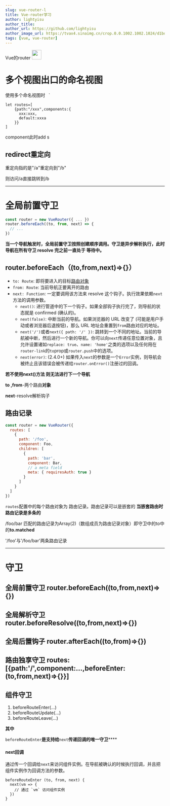 ```yaml
---
slug: vue-router-l
title: Vue-router学习
author: lightyisu
author_title: 
author_url: https://github.com/lightyisu
author_image_url: https://tvax4.sinaimg.cn/crop.0.0.1002.1002.1024/d1bdec9fly8gkzcigbeltj20ru0ruabm.jpg?KID=imgbed,tva&Expires=1606556341&ssig=Cu95rZ4khr
tags: [vue, vue-router]
---
```

Vue的router
<img src='img/vue_logo.png' height='30px'/>

<!--truncate-->

# **多个视图出口的命名视图**

使用多个命名视图时
`
`<router-view name='xxx'></router-view>`

```
let routes=[
    {path:"/xxx",components:{
      xxx:xxx,
      default:xxxa
    }}
]
```
component此时add s
## redirect重定向

重定向指的是"/a"重定向到"/b"

则访问/a直接跳转到/b


---


# 全局前置守卫

```javascript
const router = new VueRouter({ ... })
router.beforeEach((to, from, next) => {
  // ...
})
```
**当一个导航触发时，全局前置守卫按照创建顺序调用。守卫是异步解析执行，此时导航在所有守卫 resolve 完之前一直处于 等待中。**
## router.beforeEach（(to,from,next)=>{}）

* `to: Route`: 即将要进入的目标[路由对象](https://router.vuejs.org/zh/api/#%E8%B7%AF%E7%94%B1%E5%AF%B9%E8%B1%A1)
* `from: Route`: 当前导航正要离开的路由
* `next: Function`: 一定要调用该方法来 resolve 这个钩子。执行效果依赖`next`方法的调用参数。
    * `next()`: 进行管道中的下一个钩子。如果全部钩子执行完了，则导航的状态就是 confirmed (确认的)。
    * `next(false)`: 中断当前的导航。如果浏览器的 URL 改变了 (可能是用户手动或者浏览器后退按钮)，那么 URL 地址会重置到`from`路由对应的地址。
    * `next('/')`或者`next({ path: '/' })`: 跳转到一个不同的地址。当前的导航被中断，然后进行一个新的导航。你可以向`next`传递任意位置对象，且允许设置诸如`replace: true`、`name: 'home'`之类的选项以及任何用在`router-link`的`to`prop或`router.push`中的选项。
    * `next(error)`: (2.4.0+) 如果传入`next`的参数是一个`Error`实例，则导航会被终止且该错误会被传递给`router.onError()`注册过的回调。

**若不使用next()方法 则无法进行下一个导航**

**to ,from**-两个路由**对象**

**next**-resolve解析钩子

## 路由记录

```javascript
const router = new VueRouter({
  routes: [
    {
      path: '/foo',
      component: Foo,
      children: [
        {
          path: 'bar',
          component: Bar,
          // a meta field
          meta: { requiresAuth: true }
        }
      ]
    }
  ]
})
```
`routes`配置中的每个路由对象为 路由记录。路由记录可以是嵌套的
**当嵌套路由时 路由记录是多条的**

/foo/bar 匹配的路由记录为Array(2)（数组成员为路由记录对象）即守卫中的to中的**to.matched**

'/foo'与'/foo/bar'两条路由记录


---
## 

# 守卫

## 全局前置守卫 router.beforeEach((to,from,next)=>{})

## 全局解析守卫  router.beforeResolve((to,from,next)=>{})

## 全局后置钩子 router.afterEach((to,from)=>{})

## 路由独享守卫 routes:[{path:'/',component:...,beforeEnter:(to,from,next)=>{}}]

## 组件守卫

1. beforeRouteEnter(...)
2. beforeRouteUpdate(...)
3. beforeRouteLeave(...)

**其中**

`beforeRouteEnter`**是支持给**`next`**传递回调的唯一守卫******

#### next回调

通过传一个回调给`next`来访问组件实例。在导航被确认的时候执行回调，并且把组件实例作为回调方法的参数。

```plain
beforeRouteEnter (to, from, next) {
  next(vm => {
    // 通过 `vm` 访问组件实例
  })
}
```

